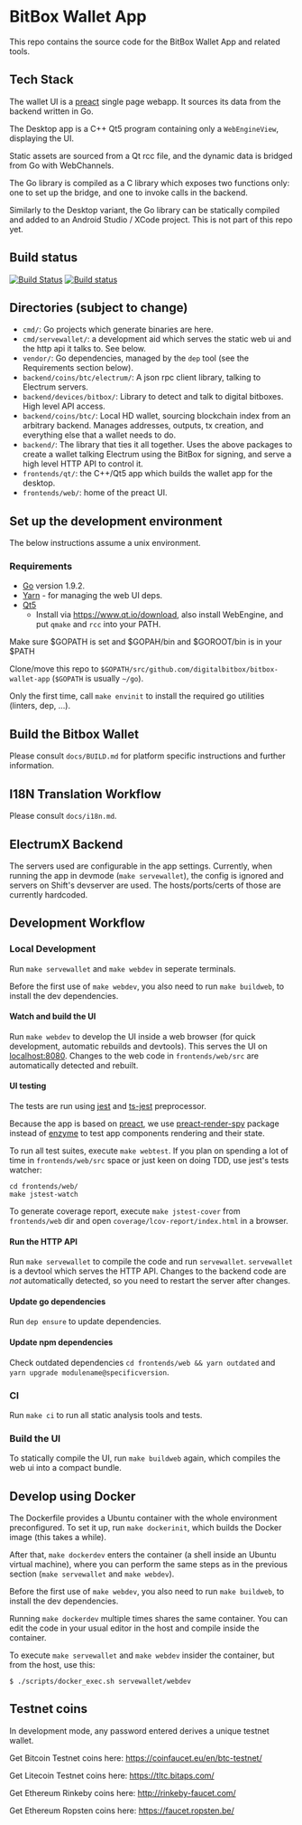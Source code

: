 # BitBox Wallet App

This repo contains the source code for the BitBox Wallet App and related tools.

## Tech Stack

The wallet UI is a [preact](https://preactjs.com/) single page webapp. It sources its data from the
backend written in Go.

The Desktop app is a C++ Qt5 program containing only a `WebEngineView`, displaying the UI.

Static assets are sourced from a Qt rcc file, and the dynamic data is bridged from Go with
WebChannels.

The Go library is compiled as a C library which exposes two functions only: one to set up the
bridge, and one to invoke calls in the backend.

Similarly to the Desktop variant, the Go library can be statically compiled and added to an Android
Studio / XCode project. This is not part of this repo yet.

## Build status

[![Build Status](https://travis-ci.org/digitalbitbox/bitbox-wallet-app.svg?branch=master)](https://travis-ci.org/digitalbitbox/bitbox-wallet-app)
[![Build status](https://ci.appveyor.com/api/projects/status/4c8pc8jpa1utnj26/branch/master?svg=true)](https://ci.appveyor.com/project/benma/bitbox-wallet-app/branch/master)

## Directories (subject to change)

- `cmd/`: Go projects which generate binaries are here.
- `cmd/servewallet/`: a development aid which serves the static web ui and the http api it talks
  to. See below.
- `vendor/`: Go dependencies, managed by the `dep` tool (see the Requirements section below).
- `backend/coins/btc/electrum/`: A json rpc client library, talking to Electrum servers.
- `backend/devices/bitbox/`: Library to detect and talk to digital bitboxes. High level API access.
- `backend/coins/btc/`: Local HD wallet, sourcing blockchain index from an arbitrary
  backend. Manages addresses, outputs, tx creation, and everything else that a wallet needs to do.
- `backend/`: The library that ties it all together. Uses the above packages to create a wallet
  talking Electrum using the BitBox for signing, and serve a high level HTTP API to control it.
- `frontends/qt/`: the C++/Qt5 app which builds the wallet app for the desktop.
- `frontends/web/`: home of the preact UI.

## Set up the development environment

The below instructions assume a unix environment.

### Requirements

- [Go](https://golang.org/doc/install) version 1.9.2.
- [Yarn](https://yarnpkg.com/en/) - for managing the web UI deps.
- [Qt5](https://www.qt.io)
  - Install via https://www.qt.io/download, also install WebEngine, and put `qmake` and `rcc` into
    your PATH.

Make sure $GOPATH is set and $GOPAH/bin and $GOROOT/bin is in your $PATH

Clone/move this repo to `$GOPATH/src/github.com/digitalbitbox/bitbox-wallet-app` (`$GOPATH` is usually `~/go`).

Only the first time, call `make envinit` to install the required go utilities (linters, dep, ...).

## Build the Bitbox Wallet

Please consult `docs/BUILD.md` for platform specific instructions and further
information.

## I18N Translation Workflow

Please consult `docs/i18n.md`.

## ElectrumX Backend

The servers used are configurable in the app settings. Currently, when running the app in devmode
(`make servewallet`), the config is ignored and servers on Shift's devserver are used. The
hosts/ports/certs of those are currently hardcoded.

## Development Workflow

### Local Development

Run `make servewallet` and `make webdev` in seperate terminals.

Before the first use of `make webdev`, you also need to run `make buildweb`, to install the dev
dependencies.

#### Watch and build the UI

Run `make webdev` to develop the UI inside a web browser (for quick development, automatic rebuilds
and devtools). This serves the UI on [localhost:8080](http://localhost:8080). Changes to the web
code in `frontends/web/src` are automatically detected and rebuilt.

#### UI testing

The tests are run using [jest](https://jestjs.io)
and [ts-jest](https://www.npmjs.com/package/ts-jest) preprocessor.

Because the app is based on [preact](https://preactjs.com),
we use [preact-render-spy](https://www.npmjs.com/package/preact-render-spy) package
instead of [enzyme](https://airbnb.io/enzyme/) to test app components rendering
and their state.

To run all test suites, execute `make webtest`.
If you plan on spending a lot of time in `frontends/web/src` space
or just keen on doing TDD, use jest's tests watcher:

    cd frontends/web/
    make jstest-watch

To generate coverage report, execute `make jstest-cover` from `frontends/web` dir
and open `coverage/lcov-report/index.html` in a browser.

#### Run the HTTP API

Run `make servewallet` to compile the code and run `servewallet`. `servewallet` is a devtool which
serves the HTTP API. Changes to the backend code are *not* automatically detected, so you need to
restart the server after changes.

#### Update go dependencies

Run `dep ensure` to update dependencies.

#### Update npm dependencies

Check outdated dependencies `cd frontends/web && yarn outdated` and `yarn upgrade
modulename@specificversion`.

### CI

Run `make ci` to run all static analysis tools and tests.

### Build the UI

To statically compile the UI, run `make buildweb` again, which compiles the web ui into a compact
bundle.

## Develop using Docker

The Dockerfile provides a Ubuntu container with the whole environment preconfigured. To set it up,
run `make dockerinit`, which builds the Docker image (this takes a while).

After that, `make dockerdev` enters the container (a shell inside an Ubuntu virtual machine), where
you can perform the same steps as in the previous section (`make servewallet` and `make
webdev`).

Before the first use of `make webdev`, you also need to run `make buildweb`, to install the dev
dependencies.

Running `make dockerdev` multiple times shares the same container. You can edit the code
in your usual editor in the host and compile inside the container.

To execute `make servewallet` and `make webdev` insider the container, but from the host, use this:

`$ ./scripts/docker_exec.sh servewallet/webdev`

## Testnet coins

In development mode, any password entered derives a unique testnet wallet.

Get Bitcoin Testnet coins here: https://coinfaucet.eu/en/btc-testnet/

Get Litecoin Testnet coins here: https://tltc.bitaps.com/

Get Ethereum Rinkeby coins here: http://rinkeby-faucet.com/

Get Ethereum Ropsten coins here: https://faucet.ropsten.be/
